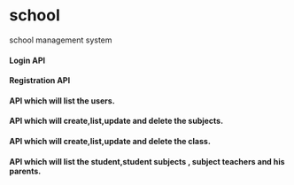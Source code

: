 # school
school management system

#### Login API

#### Registration API

#### API which will list the users.

#### API which will create,list,update and delete the subjects.

#### API which will create,list,update and delete the class.

#### API which will list the student,student subjects , subject teachers and his parents.
